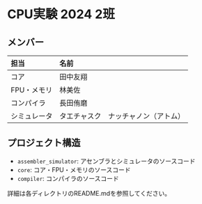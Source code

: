 # CPU実験 2024 2班

## メンバー

| 担当         | 名前                                 |
| :----------- | :----------------------------------- |
| コア         | 田中友翔                             |
| FPU・メモリ  | 林美佐                               |
| コンパイラ   | 長田侑磨                             |
| シミュレータ | タエチャスク　ナッチャノン（アトム） |

## プロジェクト構造

- `assembler_simulator`: アセンブラとシミュレータのソースコード
- `core`: コア・FPU・メモリのソースコード
- `compiler`: コンパイラのソースコード

詳細は各ディレクトリのREADME.mdを参照してください。